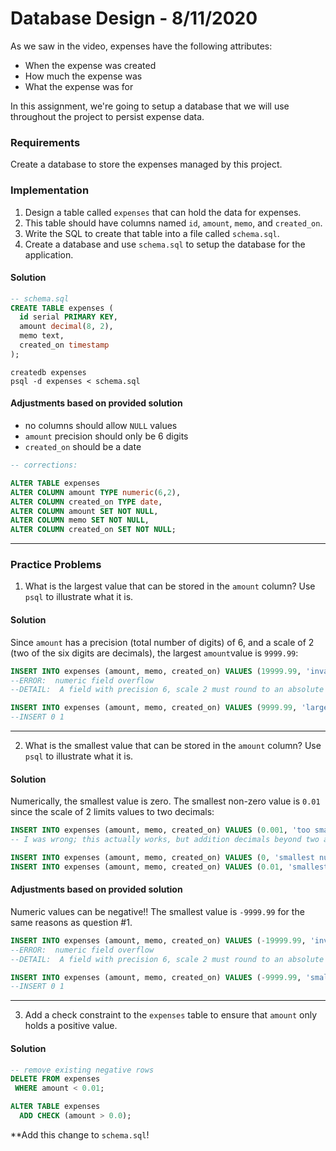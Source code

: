 
# Database Design - 8/11/2020

As we saw in the video, expenses have the following attributes:

* When the expense was created
* How much the expense was
* What the expense was for

In this assignment, we're going to setup a database that we will use throughout the project to persist expense data.

### Requirements

Create a database to store the expenses managed by this project.

### Implementation

1. Design a table called `expenses` that can hold the data for expenses.
2. This table should have columns named `id`, `amount`, `memo`, and `created_on`.
3. Write the SQL to create that table into a file called `schema.sql`.
4. Create a database and use `schema.sql` to setup the database for the application.

#### Solution

```sql
-- schema.sql
CREATE TABLE expenses (
  id serial PRIMARY KEY,
  amount decimal(8, 2),
  memo text,
  created_on timestamp
);
```

```
createdb expenses
psql -d expenses < schema.sql
```

#### Adjustments based on provided solution

* no columns should allow `NULL` values
* `amount` precision should only be 6 digits
* `created_on` should be a date

```sql
-- corrections:

ALTER TABLE expenses
ALTER COLUMN amount TYPE numeric(6,2),
ALTER COLUMN created_on TYPE date,
ALTER COLUMN amount SET NOT NULL,
ALTER COLUMN memo SET NOT NULL,
ALTER COLUMN created_on SET NOT NULL;
```

---

### Practice Problems

1. What is the largest value that can be stored in the `amount` column? Use `psql` to illustrate what it is.

#### Solution

Since `amount` has a precision (total number of digits) of 6, and a scale of 2 (two of the six digits are decimals), the largest `amount`value is `9999.99`:

```sql
INSERT INTO expenses (amount, memo, created_on) VALUES (19999.99, 'invalid: too many digits', NOW());
--ERROR:  numeric field overflow
--DETAIL:  A field with precision 6, scale 2 must round to an absolute value less than 10^4.

INSERT INTO expenses (amount, memo, created_on) VALUES (9999.99, 'largest valid value', NOW());
--INSERT 0 1
```

---

2. What is the smallest value that can be stored in the `amount` column? Use `psql` to illustrate what it is.

#### Solution

Numerically, the smallest value is zero. The smallest non-zero value is `0.01` since the scale of 2 limits values to two decimals:

```sql
INSERT INTO expenses (amount, memo, created_on) VALUES (0.001, 'too small, invalid', NOW());
-- I was wrong; this actually works, but addition decimals beyond two are rounded/truncated

INSERT INTO expenses (amount, memo, created_on) VALUES (0, 'smallest numerical value', NOW());
INSERT INTO expenses (amount, memo, created_on) VALUES (0.01, 'smallest non-zero numerical value', NOW());
```

#### Adjustments based on provided solution

Numeric values can be negative!! The smallest value is `-9999.99` for the same reasons as question #1.

```sql
INSERT INTO expenses (amount, memo, created_on) VALUES (-19999.99, 'invalid: too many digits', NOW());
--ERROR:  numeric field overflow
--DETAIL:  A field with precision 6, scale 2 must round to an absolute value less than 10^4.

INSERT INTO expenses (amount, memo, created_on) VALUES (-9999.99, 'smallest valid value', NOW());
--INSERT 0 1
```

---


3. Add a check constraint to the `expenses` table to ensure that `amount` only holds a positive value.

#### Solution

```sql
-- remove existing negative rows
DELETE FROM expenses
 WHERE amount < 0.01;

ALTER TABLE expenses
  ADD CHECK (amount > 0.0);
```

**Add this change to `schema.sql`!
